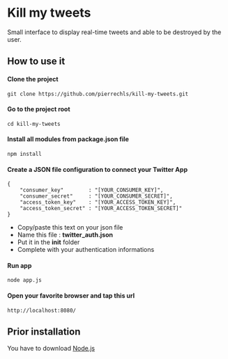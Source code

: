 # Kill my tweets

Small interface to display real-time tweets and able to be destroyed by the user.

## How to use it

#### Clone the project

	git clone https://github.com/pierrechls/kill-my-tweets.git

#### Go to the project root

	cd kill-my-tweets

#### Install all modules from package.json file

	npm install

#### Create a JSON file configuration to connect your Twitter App

	{
		"consumer_key"        : "[YOUR_CONSUMER_KEY]",
		"consumer_secret"     : "[YOUR_CONSUMER_SECRET]",
		"access_token_key"    : "[YOUR_ACCESS_TOKEN_KEY]",
		"access_token_secret" : "[YOUR_ACCESS_TOKEN_SECRET]"
	}

- Copy/paste this text on your json file
- Name this file : **twitter_auth.json**
- Put it in the **init** folder
- Complete with your authentication informations

#### Run app

	node app.js

#### Open your favorite browser and tap this url

	http://localhost:8080/

## Prior installation

You have to download [Node.js](https://nodejs.org/en/download/)
